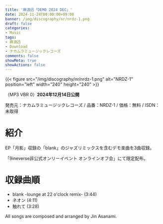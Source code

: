 ```yaml
---
title: '麻浪迅「DEMO 2024 DEC」'
date: 2024-11-24T00:00:00+09:00
banner: /img/discography/nr/nrdz-1.png
draft: false
categories:
- Music
tags:
- 麻浪迅
- Download
- ナカムラミュージックレコーズ
comments: false
showMeta: true
showActions: false
---
```


{{< figure src="/img/discography/nr/nrdz-1.png" alt="NRDZ-1" position="left" width="240" height="240" >}}

<!-- [サウンドクラウドからダウンロード！](https://soundcloud.com/hayatehay/sets/demo-2024-dec/s-U7HDSJFdhDa?si=6f4b7146fb4d41e487155e1792eded69&utm_source=clipboard&utm_medium=text&utm_campaign=social_sharing) -->

（MP3 VBR 0）**2024年12月14日公開**<br>

発売元：ナカムラミュージックレコーズ / 品番：NRDZ-1 / 価格：無料 / ISDN：未取得

# 紹介
EP「月影」収録の「blank」のジャズリミックスを含むデモ楽曲を3曲収録。

「9ineverse非公式オンリーイベント オンラインオフ会」にて限定配布。


# 収録曲順
- blank -lounge at 22 o'clock remix- (3:44)
- ネオン (4:11)
- 触れて (3:28)

All songs are composed and arranged by Jin Asanami.
